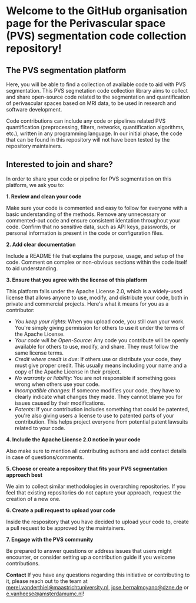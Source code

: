 # Welcome to the GitHub organisation page for the Perivascular space (PVS) segmentation code collection repository!

## The PVS segmentation platform
Here, you will be able to find a collection of available code to aid with PVS segmentation. This PVS segmetation code collection library aims to collect and share open-source code related to the segmentation and quantification of perivascular spaces based on MRI data, to be used in research and software development.

Code contributions can include any code or pipelines related PVS quantification (preprocessing, filters, networks, quantification algorithms, etc.), written in any programming language. In our initial phase, the code that can be found in this repository will not have been tested by the repository maintainers.

## Interested to join and share?
In order to share your code or pipeline for PVS segmentation on this platform, we ask you to:

**1. Review and clean your code**

Make sure your code is commented and easy to follow for everyone with a basic understanding of the methods. Remove any unnecessary or commented-out code and ensure consistent identation throughout your code. Confirm that no sensitive data, such as API keys, passwords, or personal information is present in the code or configuration files. 

**2. Add clear documentation**

Include a README file that explains the purpose, usage, and setup of the code. Comment on complex or non-obvious sections within the code itself to aid understanding.

**3. Ensure that you agree with the license of this platform**

This platform falls under the Apache License 2.0, which is a widely-used license that allows anyone to use, modify, and distribute your code, both in private and commercial projects. Here's what it means for you as a contributor:
+ *You keep your rights*: When you upload code, you still own your work. You're simply giving permission for others to use it under the terms of the Apache License.
+ *Your code will be Open-Source*: Any code you contribute will be openly available for others to use, modify, and share. They must follow the same license terms.
+ *Credit where credit is due*: If others use or distribute your code, they must give proper credit. This usually means including your name and a copy of the Apache License in their project.
+ *No warranty or liability*: You are not responsible if something goes wrong when others use your code.
+ *Incompatible changes*: If someone modifies your code, they have to clearly indicate what changes they made. They cannot blame you for issues caused by their modifications.
+ *Patents*: If your contribution includes something that could be patented, you're also giving users a license to use to patented parts of your contribution. This helps project everyone from potential patent lawsuits related to your code.

**4. Include the Apache License 2.0 notice in your code**

Also make sure to mention all contributing authors and add contact details in case of questions/comments. 

**5. Choose or create a repository that fits your PVS segmentation approach best**

We aim to collect similar methodologies in overarching repositories. If you feel that existing repositories do not capture your approach, request the creation of a new one.

**6. Create a pull request to upload your code**

Inside the respository that you have decided to upload your code to, create a pull request to be approved by the maintainers. 

**7. Engage with the PVS community**

Be prepared to answer questions or address issues that users might encounter, or consider setting up a contribution guide if you welcome contributions.

**Contact**
If you have any questions regarding this initiative or contributing to it, please reach out to the team at merel.vanderthiel@maastrichtuniversity.nl, jose.bernalmoyano@dzne.de or e.vanheese@amsterdamumc.nl!
